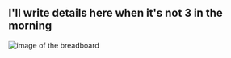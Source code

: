 ## I'll write details here when it's not 3 in the morning

![image of the breadboard](https://scontent.fcgy1-1.fna.fbcdn.net/v/t1.15752-9/415302916_830125028869267_987965088201511832_n.jpg?_nc_cat=110&ccb=1-7&_nc_sid=8cd0a2&_nc_eui2=AeEG8FoQCfXSbcE2LAcydcl1xAnJBPSv2_rECckE9K_b-jH16LCSnVLJM6v0HNSPtPkuzGvkFprwCDDrisrDFlXc&_nc_ohc=iTOOpV08NQkAX-kFbYL&_nc_ht=scontent.fcgy1-1.fna&oh=03_AdQrKzaXS1dMd03ZpFPoeWarKKxTqYuOvaGTtY2HVzwrqA&oe=65C0F583)
